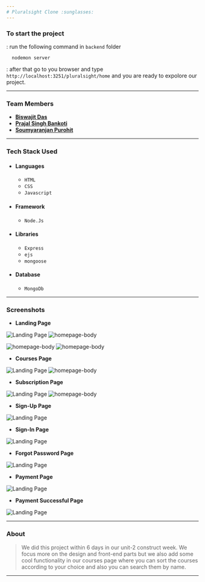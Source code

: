 ```yaml
---
# Pluralsight Clone :sunglasses:
---
```


### To start the project

: run the following command in `backend` folder

```
  nodemon server
```
: after that go to you browser and type `http://localhost:3251/pluralsight/home` and you are ready to expolore our project.

---

### Team Members

- **[Biswajit Das](https://github.com/biswajitdas-007)**
- **[Prajal Singh Bankoti](https://github.com/prajal-Bankoti)**
- **[Soumyaranjan Purohit](https://github.com/cybervirus997)**

---

### Tech Stack Used

- #### Languages
  - `HTML`
  - `CSS`
  - `Javascript`
- #### Framework
  - `Node.Js`
- #### Libraries
  - `Express`
  - `ejs`
  - `mongoose`
- #### Database
  - `MongoDb`

---

### Screenshots

- **Landing Page**

![Landing Page](https://github.com/biswajitdas-007/pluralsight_clone/blob/master/Screenshots/Screenshot%202021-08-22%20at%2011.46.01%20AM.png?raw=true)
![homepage-body](https://github.com/biswajitdas-007/pluralsight_clone/blob/master/Screenshots/Screenshot%202021-08-22%20at%2011.50.02%20AM.png?raw=true)

![homepage-body](https://github.com/biswajitdas-007/pluralsight_clone/blob/master/Screenshots/Screenshot%202021-08-22%20at%2011.50.06%20AM.png?raw=true)
![homepage-body](https://github.com/biswajitdas-007/pluralsight_clone/blob/master/Screenshots/Screenshot%202021-08-22%20at%2011.50.14%20AM.png?raw=true)

- **Courses Page**

![Landing Page](https://github.com/biswajitdas-007/pluralsight_clone/blob/master/Screenshots/Screenshot%202021-08-22%20at%2011.46.15%20AM.png?raw=true)
![homepage-body](https://github.com/biswajitdas-007/pluralsight_clone/blob/master/Screenshots/Screenshot%202021-08-22%20at%2011.48.08%20AM.png?raw=true)

- **Subscription Page**

![Landing Page](https://github.com/biswajitdas-007/pluralsight_clone/blob/master/Screenshots/Screenshot%202021-08-22%20at%2011.46.32%20AM.png?raw=true)
![homepage-body](https://github.com/biswajitdas-007/pluralsight_clone/blob/master/Screenshots/Screenshot%202021-08-22%20at%2011.46.37%20AM.png?raw=true)

- **Sign-Up Page**

![Landing Page](https://github.com/biswajitdas-007/pluralsight_clone/blob/master/Screenshots/Screenshot%202021-08-22%20at%2011.46.44%20AM.png?raw=true)

- **Sign-In Page**

![Landing Page](https://github.com/biswajitdas-007/pluralsight_clone/blob/master/Screenshots/Screenshot%202021-08-22%20at%2011.47.48%20AM.png?raw=true)

- **Forgot Password Page**

![Landing Page](https://github.com/biswajitdas-007/pluralsight_clone/blob/master/Screenshots/Screenshot%202021-08-22%20at%2011.47.53%20AM.png?raw=true)

- **Payment Page**

![Landing Page](https://github.com/biswajitdas-007/pluralsight_clone/blob/master/Screenshots/Screenshot%202021-08-22%20at%2011.47.16%20AM.png?raw=true)

- **Payment Successful Page**

![Landing Page](https://github.com/biswajitdas-007/pluralsight_clone/blob/master/Screenshots/Screenshot%202021-08-22%20at%2011.47.40%20AM.png?raw=true)

---

### About

> We did this project within 6 days in our unit-2 construct week. We focus more on the design and front-end parts but we also add some cool functionality in our courses page where you can sort the courses according to your choice and also you can search them by name.

---
